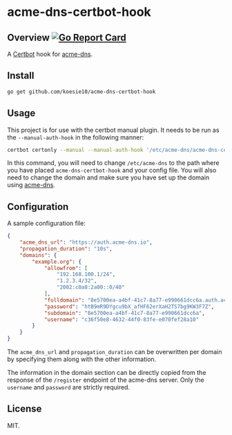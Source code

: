 # acme-dns-certbot-hook

## Overview [![Go Report Card](https://goreportcard.com/badge/github.com/koesie10/acme-dns-certbot-hook)](https://goreportcard.com/report/github.com/koesie10/acme-dns-certbot-hook)

A [Certbot](https://certbot.eff.org/) hook for [acme-dns](https://github.com/joohoi/acme-dns).

## Install

```bash
go get github.com/koesie10/acme-dns-certbot-hook
```

## Usage

This project is for use with the certbot manual plugin. It needs to be run as the `--manual-auth-hook` in the following
manner:

```bash
certbot certonly --manual --manual-auth-hook '/etc/acme-dns/acme-dns-certbot-hook -config /etc/acme-dns/acme_dns.json' --preferred-challenges dns -d example.org
```

In this command, you will need to change `/etc/acme-dns` to the path where you have placed `acme-dns-certbot-hook`
and your config file. You will also need to change the domain and make sure you have set up the domain using
[acme-dns](https://github.com/joohoi/acme-dns).

## Configuration

A sample configuration file:

```json
{
    "acme_dns_url": "https://auth.acme-dns.io",
    "propagation_duration": "10s",
    "domains": {
        "example.org": {
            "allowfrom": [
                "192.168.100.1/24",
                "1.2.3.4/32",
                "2002:c0a8:2a00::0/40"
            ],
            "fulldomain": "8e5700ea-a4bf-41c7-8a77-e990661dcc6a.auth.acme-dns.io",
            "password": "htB9mR9DYgcu9bX_afHF62erXaH2TS7bg9KW3F7Z",
            "subdomain": "8e5700ea-a4bf-41c7-8a77-e990661dcc6a",
            "username": "c36f50e8-4632-44f0-83fe-e070fef28a10"
        }
    }
}
```

The `acme_dns_url` and `propagation_duration` can be overwritten per domain by specifying them along with the other 
information.

The information in the domain section can be directly copied from the response of the `/register` endpoint
of the acme-dns server. Only the `username` and `password` are strictly required.

## License

MIT.
